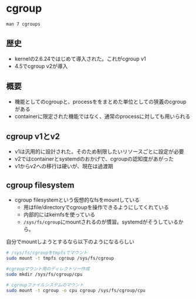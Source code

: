 # cgroup

`man 7 cgroups`

## 歴史

* kernelの2.6.24ではじめて導入された。これがcgroup v1
* 4.5でcgroup v2が導入

## 概要

* 機能としてのcgroupと、processををまとめた単位としての狭義のcgroupがある
* containerに限定された機能ではなく、通常のprocessに対しても用いられる

## cgroup v1とv2

* v1は汎用的に設計された。そのため制限したいリソースごとに設定が必要
* v2ではcontainerとsystemdのおかげで、cgroupの認知度があがった
* v1からv2への移行は硬いが、現在は過渡期


## cgroup filesystem

* cgroup filesystemという仮想的なfsをmountしている
  * 用はfile/directoryでcgroupを操作できるようにしてくれている
  * 内部的にはkernfsを使っている
  * `/sys/fs/cgroup`にmountされるのが慣習。systemdがそうしているから。


自分でmountしようとするなら以下のようになるらしい

```sh
# /sys/fs/cgroupをtmpfsでマウント
sudo mount -t tmpfs cgroup /sys/fs/cgroup 

#cgroupマウント用のディレクトリー作成
sudo mkdir /sys/fs/cgroup/cpu 

# cgroupファイルシステムのマウント
sudo mount -t cgroup -o cpu cgroup /sys/fs/cgroup/cpu 
```